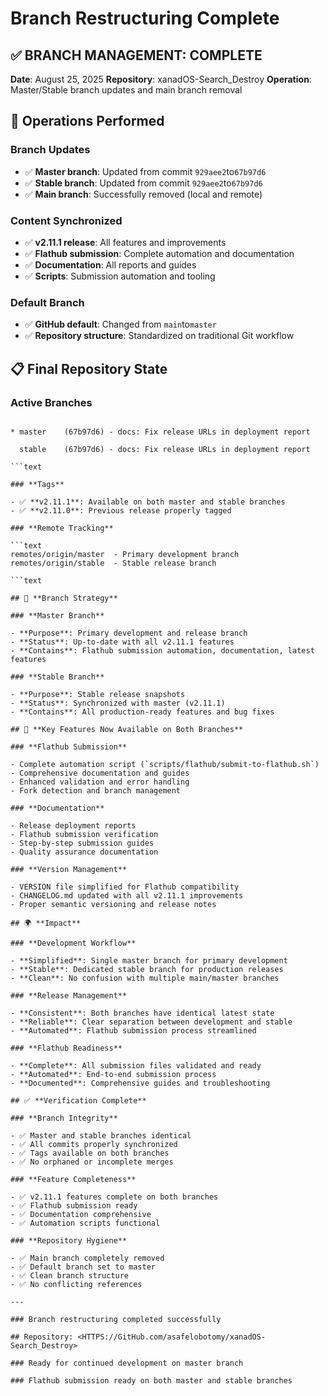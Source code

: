 # Branch Restructuring Complete

## ✅ **BRANCH MANAGEMENT: COMPLETE**

**Date**: August 25, 2025
**Repository**: xanadOS-Search_Destroy
**Operation**: Master/Stable branch updates and main branch removal

## 🔄 **Operations Performed**

### **Branch Updates**

- ✅ **Master branch**: Updated from commit `929aee2`to`67b97d6`
- ✅ **Stable branch**: Updated from commit `929aee2`to`67b97d6`
- ✅ **Main branch**: Successfully removed (local and remote)

### **Content Synchronized**

- ✅ **v2.11.1 release**: All features and improvements
- ✅ **Flathub submission**: Complete automation and documentation
- ✅ **Documentation**: All reports and guides
- ✅ **Scripts**: Submission automation and tooling

### **Default Branch**

- ✅ **GitHub default**: Changed from `main`to`master`
- ✅ **Repository structure**: Standardized on traditional Git workflow

## 📋 **Final Repository State**

### **Active Branches**

```text

* master    (67b97d6) - docs: Fix release URLs in deployment report

  stable    (67b97d6) - docs: Fix release URLs in deployment report

```text

### **Tags**

- ✅ **v2.11.1**: Available on both master and stable branches
- ✅ **v2.11.0**: Previous release properly tagged

### **Remote Tracking**

```text
remotes/origin/master  - Primary development branch
remotes/origin/stable  - Stable release branch

```text

## 🎯 **Branch Strategy**

### **Master Branch**

- **Purpose**: Primary development and release branch
- **Status**: Up-to-date with all v2.11.1 features
- **Contains**: Flathub submission automation, documentation, latest features

### **Stable Branch**

- **Purpose**: Stable release snapshots
- **Status**: Synchronized with master (v2.11.1)
- **Contains**: All production-ready features and bug fixes

## 🔧 **Key Features Now Available on Both Branches**

### **Flathub Submission**

- Complete automation script (`scripts/flathub/submit-to-flathub.sh`)
- Comprehensive documentation and guides
- Enhanced validation and error handling
- Fork detection and branch management

### **Documentation**

- Release deployment reports
- Flathub submission verification
- Step-by-step submission guides
- Quality assurance documentation

### **Version Management**

- VERSION file simplified for Flathub compatibility
- CHANGELOG.md updated with all v2.11.1 improvements
- Proper semantic versioning and release notes

## 🌍 **Impact**

### **Development Workflow**

- **Simplified**: Single master branch for primary development
- **Stable**: Dedicated stable branch for production releases
- **Clean**: No confusion with multiple main/master branches

### **Release Management**

- **Consistent**: Both branches have identical latest state
- **Reliable**: Clear separation between development and stable
- **Automated**: Flathub submission process streamlined

### **Flathub Readiness**

- **Complete**: All submission files validated and ready
- **Automated**: End-to-end submission process
- **Documented**: Comprehensive guides and troubleshooting

## ✅ **Verification Complete**

### **Branch Integrity**

- ✅ Master and stable branches identical
- ✅ All commits properly synchronized
- ✅ Tags available on both branches
- ✅ No orphaned or incomplete merges

### **Feature Completeness**

- ✅ v2.11.1 features complete on both branches
- ✅ Flathub submission ready
- ✅ Documentation comprehensive
- ✅ Automation scripts functional

### **Repository Hygiene**

- ✅ Main branch completely removed
- ✅ Default branch set to master
- ✅ Clean branch structure
- ✅ No conflicting references

---

### Branch restructuring completed successfully

## Repository: <HTTPS://GitHub.com/asafelobotomy/xanadOS-Search_Destroy>

### Ready for continued development on master branch

### Flathub submission ready on both master and stable branches
